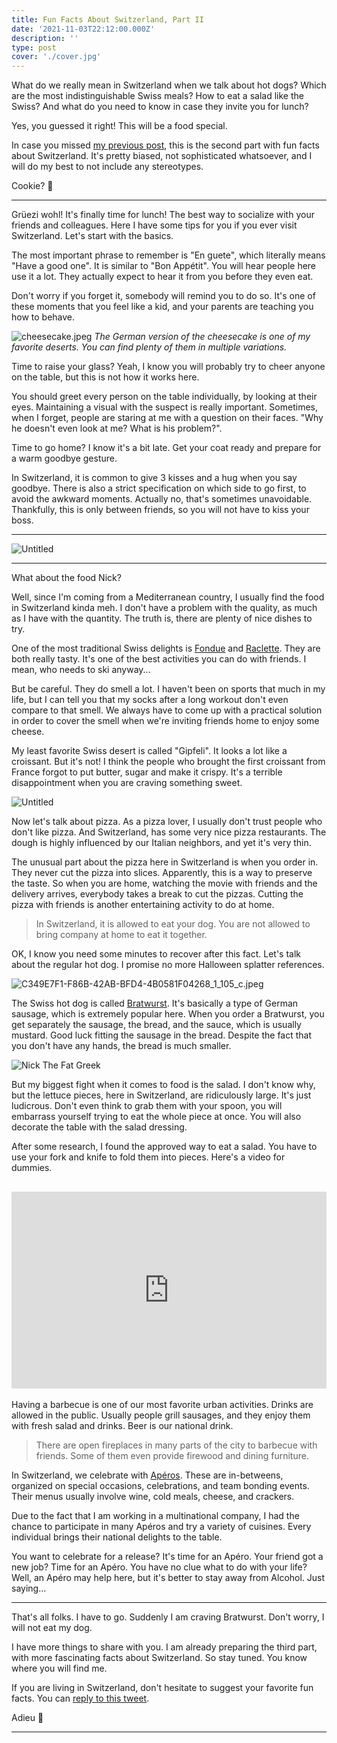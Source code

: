 ```yaml
---
title: Fun Facts About Switzerland, Part II
date: '2021-11-03T22:12:00.000Z'
description: ''
type: post
cover: './cover.jpg'
---
```


What do we really mean in Switzerland when we talk about hot dogs? Which are the most indistinguishable Swiss meals? How to eat a salad like the Swiss? And what do you need to know in case they invite you for lunch?

Yes, you guessed it right! This will be a food special.

In case you missed [my previous post](/fun-facts-about-switzerland-part-i/), this is the second part with fun facts about Switzerland. It's pretty biased, not sophisticated whatsoever, and I will do my best to not include any stereotypes.

Cookie? 🍪

---

Grüezi wohl! It's finally time for lunch! The best way to socialize with your friends and colleagues. Here I have some tips for you if you ever visit Switzerland. Let's start with the basics.

The most important phrase to remember is "En guete", which literally means "Have a good one". It is similar to "Bon Appétit". You will hear people here use it a lot. They actually expect to hear it from you before they even eat.

Don't worry if you forget it, somebody will remind you to do so. It's one of these moments that you feel like a kid, and your parents are teaching you how to behave.

![cheesecake.jpeg](images/cheesecake.jpeg)
_The German version of the cheesecake is one of my favorite deserts. You can find plenty of them in multiple variations._

Time to raise your glass? Yeah, I know you will probably try to cheer anyone on the table, but this is not how it works here.

You should greet every person on the table individually, by looking at their eyes. Maintaining a visual with the suspect is really important. Sometimes, when I forget, people are staring at me with a question on their faces. "Why he doesn't even look at me? What is his problem?".

Time to go home? I know it's a bit late. Get your coat ready and prepare for a warm goodbye gesture.

In Switzerland, it is common to give 3 kisses and a hug when you say goodbye. There is also a strict specification on which side to go first, to avoid the awkward moments. Actually no, that's sometimes unavoidable. Thankfully, this is only between friends, so you will not have to kiss your boss.

---

![Untitled](images/cappuccino-viennois.png)

---

What about the food Nick?

Well, since I'm coming from a Mediterranean country, I usually find the food in Switzerland kinda meh. I don't have a problem with the quality, as much as I have with the quantity. The truth is, there are plenty of nice dishes to try.

One of the most traditional Swiss delights is [Fondue](https://en.wikipedia.org/wiki/Fondue) and [Raclette](https://en.wikipedia.org/wiki/Raclette). They are both really tasty. It's one of the best activities you can do with friends. I mean, who needs to ski anyway...

But be careful. They do smell a lot. I haven't been on sports that much in my life, but I can tell you that my socks after a long workout don't even compare to that smell. We always have to come up with a practical solution in order to cover the smell when we're inviting friends home to enjoy some cheese.

My least favorite Swiss desert is called "Gipfeli". It looks a lot like a croissant. But it's not! I think the people who brought the first croissant from France forgot to put butter, sugar and make it crispy. It's a terrible disappointment when you are craving something sweet.

![Untitled](images/sausages.png)

Now let's talk about pizza. As a pizza lover, I usually don't trust people who don't like pizza. And Switzerland, has some very nice pizza restaurants. The dough is highly influenced by our Italian neighbors, and yet it's very thin.

The unusual part about the pizza here in Switzerland is when you order in. They never cut the pizza into slices. Apparently, this is a way to preserve the taste. So when you are home, watching the movie with friends and the delivery arrives, everybody takes a break to cut the pizzas. Cutting the pizza with friends is another entertaining activity to do at home.

> In Switzerland, it is allowed to eat your dog. You are not allowed to bring company at home to eat it together.

OK, I know you need some minutes to recover after this fact. Let's talk about the regular hot dog. I promise no more Halloween splatter references.

![C349E7F1-F86B-42AB-BFD4-4B0581F04268_1_105_c.jpeg](images/C349E7F1-F86B-42AB-BFD4-4B0581F04268_1_105_c.jpeg)

The Swiss hot dog is called [Bratwurst](https://en.wikipedia.org/wiki/Bratwurst). It's basically a type of German sausage, which is extremely popular here. When you order a Bratwurst, you get separately the sausage, the bread, and the sauce, which is usually mustard. Good luck fitting the sausage in the bread. Despite the fact that you don't have any hands, the bread is much smaller.

![Nick The Fat Greek](images/nick-the-fat-greek.png)

But my biggest fight when it comes to food is the salad. I don't know why, but the lettuce pieces, here in Switzerland, are ridiculously large. It's just ludicrous. Don't even think to grab them with your spoon, you will embarrass yourself trying to eat the whole piece at once. You will also decorate the table with the salad dressing.

After some research, I found the approved way to eat a salad. You have to use your fork and knife to fold them into pieces. Here's a video for dummies.

## <iframe width="100%" height="315" src="https://www.youtube.com/embed/lTBq3LwSr-8" title="YouTube video player" frameborder="0" allow="accelerometer; autoplay; clipboard-write; encrypted-media; gyroscope; picture-in-picture" allowfullscreen></iframe>

Having a barbecue is one of our most favorite urban activities. Drinks are allowed in the public. Usually people grill sausages, and they enjoy them with fresh salad and drinks. Beer is our national drink.

> There are open fireplaces in many parts of the city to barbecue with friends. Some of them even provide firewood and dining furniture.

In Switzerland, we celebrate with [Apéros](https://swissandchips.com/swiss-apero/). These are in-betweens, organized on special occasions, celebrations, and team bonding events. Their menus usually involve wine, cold meals, cheese, and crackers.

Due to the fact that I am working in a multinational company, I had the chance to participate in many Apéros and try a variety of cuisines. Every individual brings their national delights to the table.

You want to celebrate for a release? It's time for an Apéro. Your friend got a new job? Time for an Apéro. You have no clue what to do with your life? Well, an Apéro may help here, but it's better to stay away from Alcohol. Just saying...

---

That's all folks. I have to go. Suddenly I am craving Bratwurst. Don't worry, I will not eat my dog.

I have more things to share with you. I am already preparing the third part, with more fascinating facts about Switzerland. So stay tuned. You know where you will find me.

If you are living in Switzerland, don't hesitate to suggest your favorite fun facts. You can [reply to this tweet](https://x.com/nicotsou/status/1455967631081619460?s=21).

Adieu 👋

---
